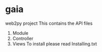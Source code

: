 # gaia
web2py project
This contains the API files 
1. Module
2. Controller
3. Views
To install please read Installing.txt
